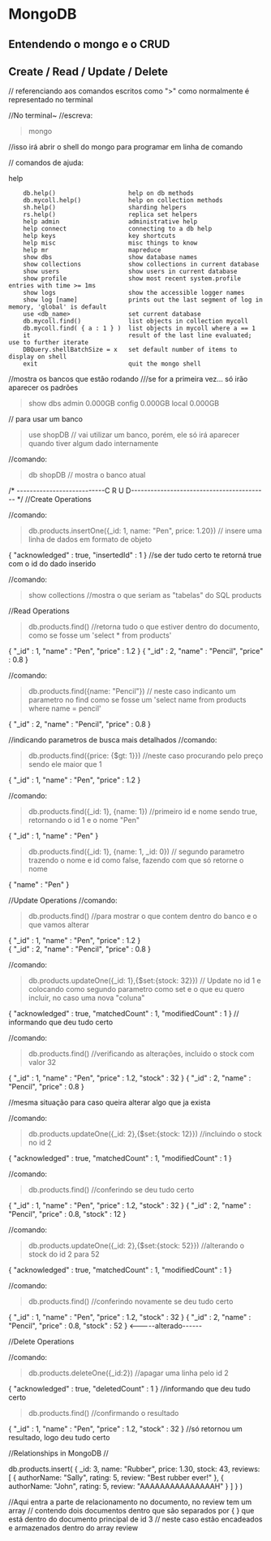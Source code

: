 # MongoDB
## Entendendo o mongo e o CRUD

## Create / Read / Update / Delete


// referenciando aos comandos escritos como ">" como normalmente é representado no terminal

//No terminal~
//escreva:

> mongo

//isso irá abrir o shell do mongo para programar em linha de comando

// comandos de ajuda:

help

        db.help()                    help on db methods
        db.mycoll.help()             help on collection methods
        sh.help()                    sharding helpers
        rs.help()                    replica set helpers
        help admin                   administrative help
        help connect                 connecting to a db help
        help keys                    key shortcuts
        help misc                    misc things to know
        help mr                      mapreduce
        show dbs                     show database names
        show collections             show collections in current database
        show users                   show users in current database
        show profile                 show most recent system.profile entries with time >= 1ms
        show logs                    show the accessible logger names
        show log [name]              prints out the last segment of log in memory, 'global' is default
        use <db_name>                set current database
        db.mycoll.find()             list objects in collection mycoll
        db.mycoll.find( { a : 1 } )  list objects in mycoll where a == 1
        it                           result of the last line evaluated; use to further iterate
        DBQuery.shellBatchSize = x   set default number of items to display on shell
        exit                         quit the mongo shell



//mostra os bancos que estão rodando
///se for a primeira vez... só irão aparecer os padrões

>show dbs
admin   0.000GB
config  0.000GB
local   0.000GB

// para usar um banco

>use shopDB
// vai utilizar um banco, porém, ele só irá aparecer quando tiver algum dado internamente

//comando:
>db
shopDB
// mostra o banco atual


/* ---------------------------C R U D------------------------------------------ */
//Create Operations

//comando:
>db.products.insertOne({_id: 1, name: "Pen", price: 1.20}) // insere uma linha de dados em formato de objeto

{ "acknowledged" : true, "insertedId" : 1 } //se der tudo certo te retorná true com o id do dado inserido

//comando:
>show collections   //mostra o que seriam as "tabelas" do SQL
products


//Read Operations
> db.products.find() //retorna tudo o que estiver dentro do documento, como se fosse um 'select * from products'

{ "_id" : 1, "name" : "Pen", "price" : 1.2 }
{ "_id" : 2, "name" : "Pencil", "price" : 0.8 }

//comando:
> db.products.find({name: "Pencil"}) // neste caso indicanto um parametro no find como se fosse um 'select name from products where name = pencil'

{ "_id" : 2, "name" : "Pencil", "price" : 0.8 }

//indicando parametros de busca mais detalhados
//comando:

> db.products.find({price: {$gt: 1}}) //neste caso procurando pelo preço sendo ele maior que 1

{ "_id" : 1, "name" : "Pen", "price" : 1.2 } 


//comando:
> db.products.find({_id: 1}, {name: 1}) //primeiro id e nome sendo true, retornando o id 1 e o nome "Pen"

{ "_id" : 1, "name" : "Pen" }

> db.products.find({_id: 1}, {name: 1, _id: 0}) // segundo parametro trazendo o nome e id como false, fazendo com que só retorne o nome

{ "name" : "Pen" }



//Update Operations
//comando:

> db.products.find() //para mostrar o que contem dentro do banco e o que vamos alterar

{ "_id" : 1, "name" : "Pen", "price" : 1.2 }   
{ "_id" : 2, "name" : "Pencil", "price" : 0.8 }

//comando:
> db.products.updateOne({_id: 1},{$set:{stock: 32}}) // Update no id 1 e colocando como segundo parametro como set e o que eu quero incluir, no caso uma nova "coluna"

{ "acknowledged" : true, "matchedCount" : 1, "modifiedCount" : 1 } // informando que deu tudo certo

//comando:
> db.products.find() //verificando as alterações, incluido o stock com valor 32

{ "_id" : 1, "name" : "Pen", "price" : 1.2, "stock" : 32 }
{ "_id" : 2, "name" : "Pencil", "price" : 0.8 }


//mesma situação para caso queira alterar algo que ja exista

//comando:

> db.products.updateOne({_id: 2},{$set:{stock: 12}})  //incluindo o stock no id 2

{ "acknowledged" : true, "matchedCount" : 1, "modifiedCount" : 1 }

//comando:

> db.products.find() //conferindo se deu tudo certo

{ "_id" : 1, "name" : "Pen", "price" : 1.2, "stock" : 32 }
{ "_id" : 2, "name" : "Pencil", "price" : 0.8, "stock" : 12 }

//comando:

> db.products.updateOne({_id: 2},{$set:{stock: 52}}) //alterando o stock do id 2 para 52 

{ "acknowledged" : true, "matchedCount" : 1, "modifiedCount" : 1 }

//comando:

> db.products.find() //conferindo novamente se deu tudo certo

{ "_id" : 1, "name" : "Pen", "price" : 1.2, "stock" : 32 }
{ "_id" : 2, "name" : "Pencil", "price" : 0.8, "stock" : 52 } <-----alterado------



//Delete Operations

//comando:

> db.products.deleteOne({_id:2}) //apagar uma linha pelo id 2

{ "acknowledged" : true, "deletedCount" : 1 } //informando que deu tudo certo

> db.products.find() //confirmando o resultado

{ "_id" : 1, "name" : "Pen", "price" : 1.2, "stock" : 32 } //só retornou um resultado, logo deu tudo certo


//Relationships in MongoDB
//

db.products.insert(
        {
        _id: 3,
        name: "Rubber",
        price: 1.30,
        stock: 43,
        reviews: [
                {
                        authorName: "Sally",
                        rating: 5,
                        review: "Best rubber ever!"
                },
                {
                        authorName: "John",
                        rating: 5,
                        review: "AAAAAAAAAAAAAAAH"
                }
                ]
        }
)

//Aqui entra a parte de relacionamento no documento, no review tem um array
// contendo dois documentos dentro que são separados por { } que está dentro do documento principal de id 3
// neste caso estão encadeados e armazenados dentro do array review
